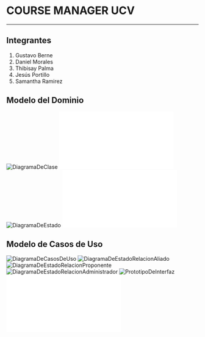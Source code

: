 # COURSE MANAGER UCV
***

## Integrantes

1. Gustavo Berne
2. Daniel Morales
3. Thibisay Palma
4. Jesús Portillo
5. Samantha Ramirez

## Modelo del Dominio
![DiagramaDeClase](docs/scenariosView/ModeloDeDominioDiagramaDeClase.png)
![GlosarioDeTerminos](docs/scenariosView/ModeloDeDominioGlosarioDeTerminos.pdf)
![DiagramaDeEstado](docs/scenariosView/ModeloDeDominioDiagramaDeEstado.png)
![Entrega1ModeloDeDominio](docs/scenariosView/ModeloDeDominioEntrega1.pdf)

## Modelo de Casos de Uso
![DiagramaDeCasosDeUso](docs/scenariosView/DisciplinaDeRequisitosDiagramaDeCasosDeUso.png)
![DiagramaDeEstadoRelacionAliado](docs/scenariosView/DisciplinaDeRequisitosDiagramaDeEstadoRelacionAliado.png)
![DiagramaDeEstadoRelacionProponente](docs/scenariosView/DisciplinaDeRequisitosDiagramaDeEstadoRelacionProponente.png)
![DiagramaDeEstadoRelacionAdministrador](docs/scenariosView/DisciplinaDeRequisitosDiagramaDeEstadoRelacionAdministrador.png)
![PrototipoDeInterfaz](docs/scenariosView/DisciplinaDeRequisitosPrototipoDeInterfaz.png)
![Entrega2DisciplinaDeRequisitos](docs/scenariosView/DisciplinaDeRequisitosEntrega2.pdf)
